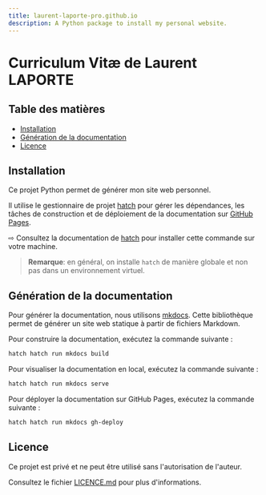 ```yaml
---
title: laurent-laporte-pro.github.io
description: A Python package to install my personal website.
---
```


# Curriculum Vitæ de Laurent LAPORTE

## Table des matières

- [Installation](#installation)
- [Génération de la documentation](#generation-de-la-documentation)
- [Licence](#licence)

## Installation

Ce projet Python permet de générer mon site web personnel.

Il utilise le gestionnaire de projet [hatch](https://hatch.pypa.io/latest/) pour gérer les dépendances,
les tâches de construction et de déploiement de la documentation sur [GitHub Pages](https://laurent-laporte-pro.github.io/).

⇨ Consultez la documentation de [hatch](https://hatch.pypa.io/latest/install/) pour installer cette commande
sur votre machine.

> **Remarque**: en général, on installe `hatch` de manière globale et non pas dans un environnement virtuel.

## Génération de la documentation

Pour générer la documentation, nous utilisons [mkdocs](https://www.mkdocs.org/).
Cette bibliothèque permet de générer un site web statique à partir de fichiers Markdown.

Pour construire la documentation, exécutez la commande suivante :

```bash
hatch hatch run mkdocs build
```

Pour visualiser la documentation en local, exécutez la commande suivante :

```bash
hatch hatch run mkdocs serve
```

Pour déployer la documentation sur GitHub Pages, exécutez la commande suivante :

```bash
hatch hatch run mkdocs gh-deploy
```

## Licence

Ce projet est privé et ne peut être utilisé sans l'autorisation de l'auteur.

Consultez le fichier [LICENCE.md](LICENCE.md) pour plus d'informations.
